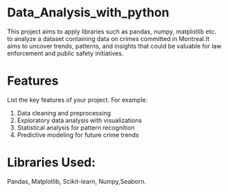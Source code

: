 # Data_Analysis_with_python
 This project aims to apply libraries such as pandas, numpy, matplotlib etc. to analyze a dataset containing data on crimes committed in Montreal.It aims to uncover trends, patterns, and insights that could be valuable for law enforcement and public safety initiatives.

# Features
List the key features of your project. For example:
1. Data cleaning and preprocessing
2. Exploratory data analysis with visualizations
3. Statistical analysis for pattern recognition
4. Predictive modeling for future crime trends

# Libraries Used:
Pandas, Matplotlib, Scikit-learn, Numpy,Seaborn.

